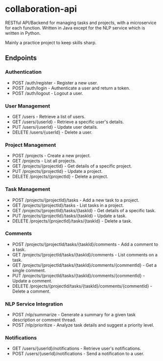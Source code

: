 # collaboration-api
RESTful API/Backend for managing tasks and projects, with a microservice for each function. Written in Java except for the NLP service which is written in Python.

Mainly a practice project to keep skills sharp.

## Endpoints
### Authentication
- POST /auth/register - Register a new user.
- POST /auth/login - Authenticate a user and return a token.
- POST /auth/logout - Logout a user.
### User Management
- GET /users - Retrieve a list of users.
- GET /users/{userId} - Retrieve a specific user's details.
- PUT /users/{userId} - Update user details.
- DELETE /users/{userId} - Delete a user.
### Project Management
- POST /projects - Create a new project.
- GET /projects - List all projects.
- GET /projects/{projectId} - Get details of a specific project.
- PUT /projects/{projectId} - Update a project.
- DELETE /projects/{projectId} - Delete a project.
### Task Management
- POST /projects/{projectId}/tasks - Add a new task to a project.
- GET /projects/{projectId}/tasks - List tasks in a project.
- GET /projects/{projectId}/tasks/{taskId} - Get details of a specific task.
- PUT /projects/{projectId}/tasks/{taskId} - Update a task.
- DELETE /projects/{projectId}/tasks/{taskId} - Delete a task.
### Comments
- POST /projects/{projectId/tasks/{taskId}/comments - Add a comment to a task.
- GET /projects/{projectId/tasks/{taskId}/comments - List comments on a task.
- GET /projects/{projectId/tasks/{taskId}/comments/{commentId} - Get a single comment.
- PUT /projects/{projectId/tasks/{taskId}/comments/{commentId} - Update a comment.
- DELETE /projects/{projectId/tasks/{taskId}/comments/{commentId} - Delete a comment.
### NLP Service Integration
- POST /nlp/summarize - Generate a summary for a given task description or comment thread.
- POST /nlp/prioritize - Analyze task details and suggest a priority level.
### Notifications
- GET /users/{userId}/notifications - Retrieve user's notifications.
- POST /users/{userId}/notifications - Send a notification to a user.
